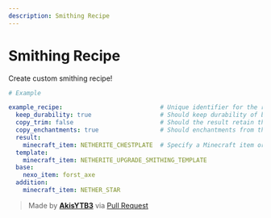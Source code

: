 ```yaml
---
description: Smithing Recipe
---
```


# Smithing Recipe

Create custom smithing recipe!

```yaml
# Example

example_recipe:                           # Unique identifier for the recipe
  keep_durability: true                   # Should keep durability of base item?
  copy_trim: false                        # Should the result retain the trim design from the base item? Defaults to true
  copy_enchantments: true                 # Should enchantments from the base item be transferred to the result? Defaults to true
  result:
    minecraft_item: NETHERITE_CHESTPLATE  # Specify a Minecraft item or use nexo_item for custom items (e.g., nexo_item: custom_item_id)
  template:
    minecraft_item: NETHERITE_UPGRADE_SMITHING_TEMPLATE
  base:
    nexo_item: forst_axe
  addition:
    minecraft_item: NETHER_STAR
```

> Made by [**AkisYTB3**](https://github.com/AkisYTB3) via [Pull Request](https://github.com/Naimadx123/NexoAddon/pull/35)
